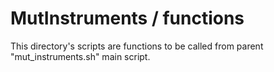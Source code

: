 # MutInstruments / functions

This directory's scripts are functions to be called from parent "mut_instruments.sh" main script.
